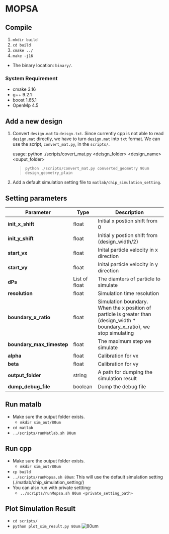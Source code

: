 # MOPSA
## Compile
1. `mkdir build`
2. `cd build`
3. `cmake ../`
4. `make -j16`

- The binary location: `binary/`.
### System Requirement
- cmake 3.16
- g++ 9.2.1 
- boost 1.65.1
- OpenMp 4.5

## Add a new design
1. Convert `design.mat` to `deisgn.txt`.
   Since currently cpp is not able to read `design.mat` directly, we have to turn `design.mat` into `txt` format.
   We can use the script, `convert_mat.py`, in the `scripts/`.

   usage: python ./scripts/covert_mat.py <deisgn_folder> <design_name> <ouput_folder>

   > `python ./scripts/convert_mat.py converted_geometry 90um design_geometry_plain`

2. Add a default simulation setting file to `matlab/chip_simulation_setting`.

## Setting parameters

| Parameter          |  Type | Description |
| ------------------ | ------| ----------- |
| **init_x_shift**   | float | Initial x postion shift from 0|
| **init_y_shift**   | float | Initial y postion shift from (design_width/2)|
| **start_vx**   | float | Inital particle velocity in x direction |
| **start_vy**   | float | Inital particle velocity in y direction |
| **dPs** | List of float | The diamters of particle to simulate |
|**resolution** | float | Simulation time resolution |
|**boundary_x_ratio** | float |  Simulation boundary. When the x position of particle is greater than (design_width * boundary_x_ratio), we stop simulating|
|**boundary_max_timestep**| float | The maximum step we simulate|
|**alpha**| float | Calibration for vx|
|**beta**|  float | Calibration for vy|
|**output_folder**| string| A path for dumping the simulation result|
|**dump_debug_file**| boolean | Dump the debug file|

## Run matalb
- Make sure the output folder exists.
  - `mkdir sim_out/80um`
- `cd matlab`
- `../scripts/runMatlab.sh 80um`

## Run cpp
- Make sure the output folder exists.
  - `mkdir sim_out/80um`
- `cp build`
- `../scripts/runMopsa.sh 80um`: This will use the default simulation setting (./matlab/chip_simulation_setting/)
- You can also run with private settting: 
  - `../scripts/runMopsa.sh 80um <private_setting_path>`

## Plot Simulation Result
- `cd scripts/`
- `python plot_sim_result.py 80um`
![80um](figures/80um.png)